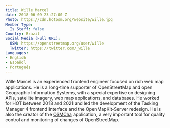 ```yaml
---
title: Wille Marcel
date: 2018-06-09 23:27:00 Z
Photo: https://cdn.hotosm.org/website/wille.jpg
Member Type:
  Is Staff: false
Country: Brazil
Social Media (Full URL):
  OSM: https://openstreetmap.org/user/wille
  Twitter: https://twitter.com/_wille
Languages:
- English
- Español
- Português
---
```


Wille Marcel is an experienced frontend engineer focused on rich web map applications. He is a long-time supporter of OpenStreetMap and open Geographic Information Systems, with a special expertise on designing APIs, satellite imagery, web map applications, and databases. He worked for HOT between 2018 and 2021 and led the development of the Tasking Manager 4 frontend interface and the OpenMapKit-Server redesign. He is also the creator of the [OSMCha](https://osmcha.org/) application, a very important tool for quality control and monitoring of changes of OpenStreetMap.

